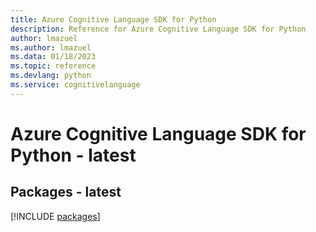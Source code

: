 ```yaml
---
title: Azure Cognitive Language SDK for Python
description: Reference for Azure Cognitive Language SDK for Python
author: lmazuel
ms.author: lmazuel
ms.data: 01/18/2023
ms.topic: reference
ms.devlang: python
ms.service: cognitivelanguage
---
```

# Azure Cognitive Language SDK for Python - latest
## Packages - latest
[!INCLUDE [packages](cognitive-language-index.md)]